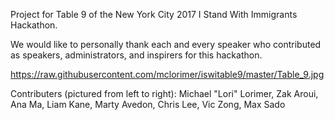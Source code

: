 Project for Table 9 of the New York City 2017 I Stand With Immigrants Hackathon. 

We would like to personally thank each and every speaker who contributed as speakers, administrators, and inspirers for this hackathon. 



https://raw.githubusercontent.com/mclorimer/iswitable9/master/Table_9.jpg

Contributers (pictured from left to right): Michael "Lori" Lorimer, Zak Aroui, Ana Ma, Liam Kane, Marty Avedon, Chris Lee, Vic Zong, Max Sado